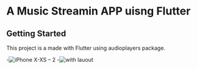 # A Music Streamin APP uisng Flutter

 

## Getting Started

This project is a made with Flutter using audioplayers package.

-![iPhone X-XS – 2](https://user-images.githubusercontent.com/17935370/68077687-7c2b2680-fdc8-11e9-98bd-3647b709a369.png)
-![with lauout](https://user-images.githubusercontent.com/17935370/68077690-82b99e00-fdc8-11e9-95dd-ade007a1182d.png)

 
